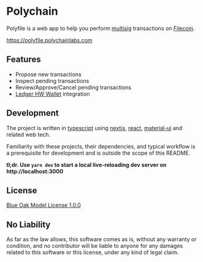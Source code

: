 # Polychain

Polyfile is a web app to help you perform [multisig](https://spec.filecoin.io/#section-systems.filecoin_token.multisig) transactions on [Filecoin](https://www.filecoin.com/]).

https://polyfile.polychainlabs.com

## Features

- Propose new transactions
- Inspect pending transactions
- Review/Approve/Cancel pending transactions
- [Ledger HW Wallet](https://www.ledger.com/) integration

## Development

The project is written in [typescript](https://www.typescriptlang.org/) using [nextjs](https://nextjs.org/), [react](https://reactjs.org/), [material-ui](https://material-ui.com/) and related web tech.

Familiarity with these projects, their dependencies, and typical workflow is a prerequisite for development and is outside the scope of this README.

**tl;dr. Use `yarn dev` to start a local live-reloading dev server on http://localhost:3000**

## License

[Blue Oak Model License 1.0.0](https://blueoakcouncil.org/license/1.0.0)

## No Liability

As far as the law allows, this software comes as is, without any warranty or condition, and no contributor will be liable to anyone for any damages related to this software or this license, under any kind of legal claim.
